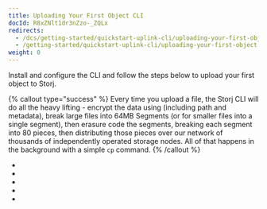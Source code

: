 ```yaml
---
title: Uploading Your First Object CLI
docId: R8xZNlt1dr3nZzo-_ZQLx
redirects:
  - /dcs/getting-started/quickstart-uplink-cli/uploading-your-first-object
  - /getting-started/quickstart-uplink-cli/uploading-your-first-object
weight: 0
---
```


Install and configure the CLI and follow the steps below to upload your first object to Storj.

{% callout type="success"  %}
Every time you upload a file, the Storj CLI will do all the heavy lifting - encrypt the data using [](docId:Pksf8d0TCLY2tBgXeT18d) (including path and metadata), break large files into 64MB Segments (or for smaller files into a single segment), then erasure code the segments, breaking each segment into 80 pieces, then distributing those pieces over our network of thousands of independently operated storage nodes. All of that happens in the background with a simple `cp` command.
{% /callout %}

- [](docId:b4-QgUOxVHDHSIWpAf3hG)
- [](docId:h3RyJymEIi4gf2S9wVJg8)
- [](docId:OJPnxiexQIXHmzGBkvzHc)
- [](docId:gh5RtIDbMkAoomljO7f8d)
- [](docId:-v_wZieO-SN4FiEn3mmFU)
